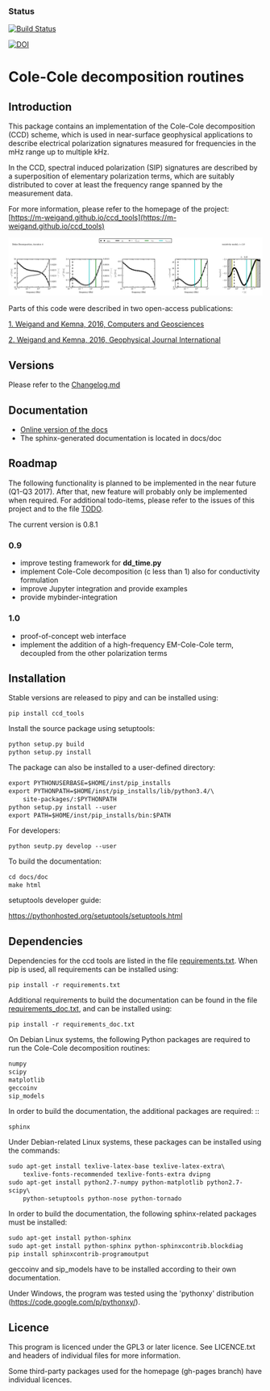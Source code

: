 ### Status

[![Build Status](https://travis-ci.org/m-weigand/ccd_tools.svg?branch=master)](https://travis-ci.org/m-weigand/ccd_tools)

[![DOI](https://zenodo.org/badge/68698547.svg)](https://zenodo.org/badge/latestdoi/68698547)


Cole-Cole decomposition routines
================================

## Introduction

This package contains an implementation of the Cole-Cole decomposition (CCD)
scheme, which is used in near-surface geophysical applications to describe
electrical polarization signatures measured for frequencies in the mHz range up
to multiple kHz.

In the CCD, spectral induced polarization (SIP) signatures are described by a
superposition of elementary polarization terms, which are suitably distributed
to cover at least the frequency range spanned by the measurement data.

For more information, please refer to the homepage of the project:
[https://m-weigand.github.io/ccd_tools](https://m-weigand.github.io/ccd_tools)

![example output](docs/example_for_readme/results_3/plot_spec_000_iteration0004.png)

Parts of this code were described in two open-access publications:

[1. Weigand and Kemna, 2016, Computers and Geosciences](http://www.sciencedirect.com/science/article/pii/S0098300415300625)

[2. Weigand and Kemna, 2016, Geophysical Journal International](http://gji.oxfordjournals.org/content/205/3/1414)

## Versions

Please refer to the [Changelog.md](Changelog.md)

## Documentation

 * [Online version of the docs](https://m-weigand.github.io/ccd_tools/doc_ccd/introduction.html)
 * The sphinx-generated documentation is located in docs/doc

## Roadmap

The following functionality is planned to be implemented in the near future
(Q1-Q3 2017). After that, new feature will probably only be implemented when
required. For additional todo-items, please refer to the issues of this project
and to the file [TODO](TODO).

The current version is 0.8.1

### 0.9

* improve testing framework for **dd_time.py**
* implement Cole-Cole decomposition (c less than 1) also for conductivity
  formulation
* improve Jupyter integration and provide examples
* provide mybinder-integration

### 1.0

* proof-of-concept web interface
* implement the addition of a high-frequency EM-Cole-Cole term, decoupled from
  the other polarization terms

## Installation

Stable versions are released to pipy and can be installed using:

	pip install ccd_tools

Install the source package using setuptools:

    python setup.py build
    python setup.py install

The package can also be installed to a user-defined directory:

    export PYTHONUSERBASE=$HOME/inst/pip_installs
    export PYTHONPATH=$HOME/inst/pip_installs/lib/python3.4/\
        site-packages/:$PYTHONPATH
    python setup.py install --user
    export PATH=$HOME/inst/pip_installs/bin:$PATH


For developers:

    python seutp.py develop --user

To build the documentation:

    cd docs/doc
    make html

setuptools developer guide:

https://pythonhosted.org/setuptools/setuptools.html

## Dependencies

Dependencies for the ccd tools are listed in the file
[requirements.txt](requirements.txt). When pip is used, all requirements can be
installed using:

	pip install -r requirements.txt

Additional requirements to build the documentation can be found in the file
[requirements_doc.txt](requirements_doc.txt), and can be installed using:

	pip install -r requirements_doc.txt

On Debian Linux systems, the following Python packages are required to run the
Cole-Cole decomposition routines:

	numpy
	scipy
	matplotlib
	geccoinv
	sip_models

In order to build the documentation, the additional packages are required: ::

	sphinx

Under Debian-related Linux systems, these packages can be installed using the
commands:

    sudo apt-get install texlive-latex-base texlive-latex-extra\
        texlive-fonts-recommended texlive-fonts-extra dvipng
    sudo apt-get install python2.7-numpy python-matplotlib python2.7-scipy\
        python-setuptools python-nose python-tornado

In order to build the documentation, the following sphinx-related packages must
be installed:

    sudo apt-get install python-sphinx
    sudo apt-get install python-sphinx python-sphinxcontrib.blockdiag
    pip install sphinxcontrib-programoutput


geccoinv and sip_models have to be installed according to their own documentation.

Under Windows, the program was tested using the 'pythonxy' distribution
(https://code.google.com/p/pythonxy/).

## Licence

This program is licenced under the GPL3 or later licence. See LICENCE.txt and
headers of individual files for more information.

Some third-party packages used for the homepage (gh-pages branch) have
individual licences.
